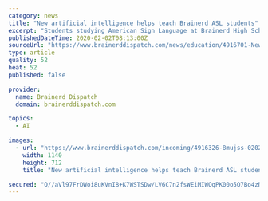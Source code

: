 ```yaml
---
category: news
title: "New artificial intelligence helps teach Brainerd ASL students"
excerpt: "Students studying American Sign Language at Brainerd High School and Central Lakes College are learning the language in a whole new way, thanks to a pilot program at both the schools. SignAll, a Hungary-based business, developed an artificial intelligence ..."
publishedDateTime: 2020-02-02T08:13:00Z
sourceUrl: "https://www.brainerddispatch.com/news/education/4916701-New-artificial-intelligence-helps-teach-Brainerd-ASL-students"
type: article
quality: 52
heat: 52
published: false

provider:
  name: Brainerd Dispatch
  domain: brainerddispatch.com

topics:
  - AI

images:
  - url: "https://www.brainerddispatch.com/incoming/4916326-8mujss-020220.ASLTechnology.jpg/alternates/BASE_LANDSCAPE/020220.ASLTechnology.jpg"
    width: 1140
    height: 712
    title: "New artificial intelligence helps teach Brainerd ASL students"

secured: "O//aVl97FrDWoi8uKVnI8+K7WSTSDw/LV6C7n2fsWEiMIWOqPK00o5O7Bo4zNgwlFUfAOddsk1hNM5W28Uj8GD0hckhx6sSj6ZXhTQ4D8xCmOx6B+jUX46HJ0j2XmHl+8QnaZaNloF21ipvZCOAOzB/6VUhcocKVW7qmCR9lh7WXg7ICzq8vB3B7ed0UURlNoxdqraXMB3YYZmxpnKHtJKB18t1klD2M13RrfnY5XWz5WdNNvrD8fRn8a8zA6zJTGyJdieTod5GnFqwrx6dC4I/r12IvxgkeTI5hIN5uwSSMA4wEaZvmvNRkq0igOP/yPryzg8lHN7dwGzdI6HXInEPQcF0SlNrMphDGWLcbdf5kuqMr6gF0wnTyHDOfExjvdyuXL6Nu5mc9NssSZQb7wnOoKdBOBfV7e30nWxs/l1bx3k35jHJQT7jT87c8Hu4YxG6mL7nKO5oCgLwOm4mcruZ9NCBG4KrDTCTei6wE7mI=;nhafaiqXyBsDMK3NzfsRfw=="
---
```


